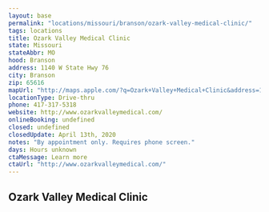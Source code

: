 ```yaml
---
layout: base
permalink: "locations/missouri/branson/ozark-valley-medical-clinic/"
tags: locations
title: Ozark Valley Medical Clinic
state: Missouri
stateAbbr: MO
hood: Branson
address: 1140 W State Hwy 76
city: Branson
zip: 65616
mapUrl: "http://maps.apple.com/?q=Ozark+Valley+Medical+Clinic&address=1140+W+State+Hwy+76,Branson,Missouri,65616"
locationType: Drive-thru
phone: 417-317-5318
website: http://www.ozarkvalleymedical.com/
onlineBooking: undefined
closed: undefined
closedUpdate: April 13th, 2020
notes: "By appointment only. Requires phone screen."
days: Hours unknown
ctaMessage: Learn more
ctaUrl: "http://www.ozarkvalleymedical.com/"
---
```

## Ozark Valley Medical Clinic